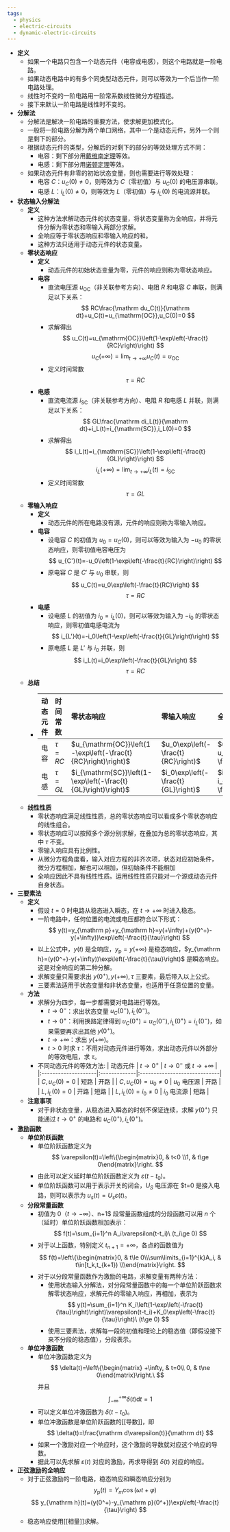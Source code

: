 ```yaml
---
tags:
  - physics
  - electric-circuits
  - dynamic-electric-circuits
---
```

- **定义**
	- 如果一个电路只包含一个动态元件（电容或电感），则这个电路就是一阶电路。
	- 如果动态电路中的有多个同类型动态元件，则可以等效为一个后当作一阶电路处理。
	- 线性时不变的一阶电路用一阶常系数线性微分方程描述。
	- 接下来默认一阶电路是线性时不变的。
- **分解法**
	- 分解法是解决一阶电路的重要方法，使求解更加模式化。
	- 一般将一阶电路分解为两个单口网络，其中一个是动态元件，另外一个则是剩下的部分。
	- 根据动态元件的类型，分解后的对剩下的部分的等效处理方式不同：
		- 电容：剩下部分用[戴维南定理](等效电路#^x67b2w)等效。
		- 电感：剩下部分用[诺顿定理](等效电路#^nifovy)等效。
	- 如果动态元件有非零的初始状态变量，则也需要进行等效处理：
		- 电容 $C$：$u_C(0)\ne 0$，则等效为 $C$（零初值）与 $u_C(0)$ 的电压源串联。
		- 电感 $L$：$i_L(0)\ne 0$，则等效为 $L$（零初值）与 $i_L(0)$ 的电流源并联。
- **状态输入分解法**
	- **定义**
		- 这种方法求解动态元件的状态变量，将状态变量称为全响应，并将元件分解为零状态和零输入两部分求解。
		- 全响应等于零状态响应和零输入响应的和。
		- 这种方法只适用于动态元件的状态变量。
	- **零状态响应**
		- **定义**
			- 动态元件的初始状态变量为零，元件的响应则称为零状态响应。
		- **电容**
			- 直流电压源 $u_{\mathrm{OC}}$（非关联参考方向）、电阻 $R$ 和电容 $C$ 串联，则满足以下关系：
			  $$
			  RC\frac{\mathrm du_C(t)}{\mathrm dt}+u_C(t)=u_{\mathrm{OC}},u_C(0)=0
			  $$
			- 求解得出
			  $$
			  u_C(t)=u_{\mathrm{OC}}\left(1-\exp\left(-\frac{t}{RC}\right)\right)
			  $$
			  $$
			  u_C(+\infty)=\lim_{t\to+\infty}u_C(t)=u_{\mathrm{OC}}
			  $$
			- 定义时间常数
			  $$
			  \tau=RC
			  $$
		- **电感**
			- 直流电流源 $i_{\mathrm{SC}}$（非关联参考方向）、电阻 $R$ 和电感 $L$ 并联，则满足以下关系：
			  $$
			  GL\frac{\mathrm di_L(t)}{\mathrm dt}+i_L(t)=i_{\mathrm{SC}},i_L(0)=0
			  $$
			- 求解得出
			  $$
			  i_L(t)=i_{\mathrm{SC}}\left(1-\exp\left(-\frac{t}{GL}\right)\right)
			  $$
			  $$
			  i_L(+\infty)=\lim_{t\to+\infty}i_L(t)=i_{\mathrm{SC}}
			  $$
			- 定义时间常数
			  $$
			  \tau=GL
			  $$
	- **零输入响应**
		- **定义**
			- 动态元件的所在电路没有源，元件的响应则称为零输入响应。
		- **电容**
			- 设电容 $C$ 的初值为 $u_0=u_C(0)$，则可以等效为输入为 $-u_0$ 的零状态响应，则零初值电容电压为
			  $$
			  u_{C'}(t)=-u_0\left(1-\exp\left(-\frac{t}{RC}\right)\right)
			  $$
			- 原电容 $C$ 是 $C'$ 与 $u_0$ 串联，则
			  $$
			  u_C(t)=u_0\exp\left(-\frac{t}{RC}\right)
			  $$
			  $$
			  \tau=RC
			  $$
		- **电感**
			- 设电感 $L$ 的初值为 $i_0=i_L(0)$，则可以等效为输入为 $-i_0$ 的零状态响应，则零初值电感电流为
			  $$
			  i_{L'}(t)=-i_0\left(1-\exp\left(-\frac{t}{GL}\right)\right)
			  $$
			- 原电感 $L$ 是 $L'$ 与 $i_0$ 并联，则
			  $$
			  i_L(t)=i_0\exp\left(-\frac{t}{GL}\right)
			  $$
			  $$
			  \tau=RC
			  $$
	- **总结**
		- | 动态元件 | 时间常数  | 零状态响应                                                     | 零输入响应                          | 全响应                                                                |
		  |:--------:|:----------|:---------------------------------------------------------------|:------------------------------------|:----------------------------------------------------------------------|
		  | 电容     | $\tau=RC$ | $u_{\mathrm{OC}}\left(1-\exp\left(-\frac{t}{RC}\right)\right)$ | $u_0\exp\left(-\frac{t}{RC}\right)$ | $u_{\mathrm{OC}}+(u_0-u_{\mathrm{OC}})\exp\left(-\frac{t}{RC}\right)$ |
		  | 电感     | $\tau=GL$ | $i_{\mathrm{SC}}\left(1-\exp\left(-\frac{t}{GL}\right)\right)$ | $i_0\exp\left(-\frac{t}{GL}\right)$ | $i_{\mathrm{SC}}+(i_0-i_{\mathrm{SC}})\exp\left(-\frac{t}{GL}\right)$ |
	- **线性性质**
		- 零状态响应满足线性性质，总的零状态响应可以看成多个零状态响应的线性组合。
		- 零状态响应可以按照多个源分别求解，在叠加为总的零状态响应，其中 $\tau$ 不变。
		- 零输入响应具有比例性。
		- 从微分方程角度看，输入对应方程的非齐次项，状态对应初始条件，微分方程相加，解也可以相加，但初始条件不能相加
		- 全响应因此不具有线性性质。运用线性性质只能对一个源或动态元件自身状态。
- **三要素法**
	- **定义**
		- 假设 $t=0$ 时电路从稳态进入瞬态，在 $t\to +\infty$ 时进入稳态。
		- 一阶电路中，任何位置的电流或电压都符合以下形式：
		  $$
		  y(t)=y_{\mathrm p}+y_{\mathrm h}=y(+\infty)+(y(0^+)-y(+\infty))\exp\left(-\frac{t}{\tau}\right)
		  $$
		- 以上公式中，$y(t)$ 是全响应，$y_{\mathrm p}=y(+\infty)$ 是稳态响应，$y_{\mathrm h}=(y(0^+)-y(+\infty))\exp\left(-\frac{t}{\tau}\right)$ 是瞬态响应。这是对全响应的第二种分解。
		- 求解变量只需要求出 $y(0^+),y(+\infty),\tau$ 三要素，最后带入以上公式。
		- 三要素法适用于状态变量和非状态变量，也适用于任意位置的变量。
	- **方法**
		- 求解分为四步，每一步都需要对电路进行等效。
			- $t\to 0^-$：求出状态变量 $u_C(0^-),i_L(0^-)$。
			- $t\to 0^+$：利用换路定律得到 $u_C(0^+)=u_C(0^-),i_L(0^+)=i_L(0^-)$，如果需要再求出其他 $y(0^+)$。
			- $t\to +\infty$：求出 $y(+\infty)$。
			- $t>0$ 时求 $\tau$：不用对动态元件进行等效，求出动态元件以外部分的等效电阻，求 $\tau$。
		- 不同动态元件的等效方法:
		  | 动态元件            | $t\to 0^+$   | $t\to 0^-$ 或 $t\to +\infty$ |
		  |:--------------------|:-------------|:-----------------------------|
		  | $C,u_C(0)=0$        | 短路         | 开路                         |
		  | $C,u_C(0)=u_0\ne 0$ | $u_0$ 电压源 | 开路                         |
		  | $L,i_L(0)=0$        | 开路         | 短路                         |
		  | $L,i_L(0)=i_0\ne 0$ | $i_0$ 电流源 | 短路                         |
	- **注意事项**
		- 对于非状态变量，从稳态进入瞬态的时刻不保证连续，求解 $y(0^+)$ 只能通过 $t\to 0^+$ 的电路和 $u_C(0^+),i_L(0^+)$。
- **激励函数**
	- **单位阶跃函数**
		- 单位阶跃函数定义为
		  $$
		  \varepsilon(t)=\left\{\begin{matrix}0, & t<0 \\1, & t\ge 0\end{matrix}\right.
		  $$
		- 由此可以定义延时单位阶跃函数定义为 $\varepsilon(t-t_0)$。
		- 单位阶跃函数可以用于表示开关的闭合，$U_S$ 电压源在 $t=0 是接入电路，则可以表示为 $u_s(t)=U_s\varepsilon(t)$。
	- **分段常量函数**
		- 初值为 $0$（$t\to -\infty）、$n+1$ 段常量函数组成的分段函数可以用 $n$ 个（延时）单位阶跃函数相加表示：
		  $$
		  f(t)=\sum_{i=1}^n A_i\varepsilon(t-t_i)\ (t_i\ge 0)
		  $$
		- 对于以上函数，特别定义 $t_{n+1}=+\infty$，各点的函数值为
		  $$
		  f(t)=\left\{\begin{matrix}0, & t\le 0\\\sum\limits_{i=1}^{k}A_i, & t\in[t_k,t_{k+1}) \\\end{matrix}\right.
		  $$
		- 对于以分段常量函数作为激励的电路，求解变量有两种方法：
			- 使用状态输入分解法，对分段常量函数中的每一个单位阶跃函数求解零状态响应，求解元件的零输入响应，再相加，表示为
			  $$
			  y(t)=\sum_{i=1}^n K_i\left(1-\exp\left(-\frac{t}{\tau}\right)\right)\varepsilon(t-t_i)+K_0\exp\left(-\frac{t}{\tau}\right)\ (t\ge 0)
			  $$
			- 使用三要素法，求解每一段的初值和理论上的稳态值（即假设接下来不分段的稳态值），分段表示。
	- **单位冲激函数**
		- 单位冲激函数定义为
		  $$
		  \delta(t)=\left\{\begin{matrix} +\infty, & t=0\\ 0, & t\ne 0\end{matrix}\right.\
		  $$
		  并且
		  $$
		  \int_{-\infty}^{+\infty}\delta(t)\mathrm dt=1
		  $$
		- 可以定义单位冲激函数为 $\delta(t-t_0)$。
		- 单位冲激函数是单位阶跃函数的[[导数]]，即
		  $$
		  \delta(t)=\frac{\mathrm d\varepsilon(t)}{\mathrm dt}
		  $$
		- 如果一个激励对应一个响应时，这个激励的导数就对应这个响应的导数。
		- 据此可以先求解 $\varepsilon(t)$ 对应的激励，再求导得到 $\delta(t)$ 对应的响应。
- **正弦激励的全响应**
	- 对于正弦激励的一阶电路，稳态响应和瞬态响应分别为
	  $$
	  y_{\mathrm p}(t)=Y_m\cos(\omega t+\varphi)
	  $$
	  $$
	  y_{\mathrm h}(t)=(y(0^+)-y_{\mathrm p}(0^+))\exp\left(-\frac{t}{\tau}\right)
	  $$
	- 稳态响应使用[[相量]]求解。
